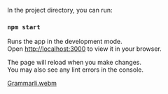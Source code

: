 In the project directory, you can run:

### `npm start`

Runs the app in the development mode.\
Open [http://localhost:3000](http://localhost:3000) to view it in your browser.

The page will reload when you make changes.\
You may also see any lint errors in the console.


[Grammarli.webm](https://user-images.githubusercontent.com/66849567/222929474-e400b9ab-139b-43d9-8d84-0cb9d14b7812.webm)
